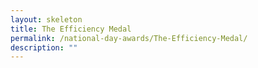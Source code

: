 ```yaml
---
layout: skeleton
title: The Efficiency Medal
permalink: /national-day-awards/The-Efficiency-Medal/
description: ""
---
```

